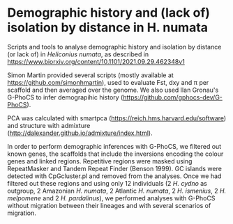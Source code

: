 # Demographic history and (lack of) isolation by distance in H. numata
Scripts and tools to analyse demographic history and isolation by distance (or lack of) in *Heliconius numata*, as described in
https://www.biorxiv.org/content/10.1101/2021.09.29.462348v1

Simon Martin provided several scripts (mostly available at https://github.com/simonhmartin), used to evaluate Fst, dxy and &pi; per scaffold and then averaged over the genome. We also used Ilan Gronau's G-PhoCS to infer demograpihic history (https://github.com/gphocs-dev/G-PhoCS).

PCA was calculated with smartpca (https://reich.hms.harvard.edu/software) and structure with admixture (http://dalexander.github.io/admixture/index.html).

In order to perform demographic inferences with G-PhoCS, we filtered out known genes, the scaffolds that include the inversions encoding the colour genes and linked regions. Repetitive regions were masked using RepeatMasker and Tandem Repeat Finder (Benson 1999). GC islands were detected with CpGcluster.pl and removed from the analyses. Once we had filtered out these regions and using only 12 individuals (2 *H. cydno* as outgroup, 2 Amazonian *H. numata*, 2 Atlantic *H. numata*, 2 *H. ismenius*, 2 *H. melpomene* and 2 *H. pardalinus*), we performed analyses with G-PhoCS without migration between their lineages and with several scenarios of migration.




